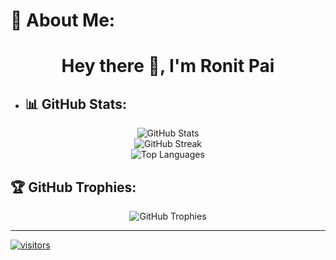 # 💫 About Me:
<h1 align="center">Hey there 👋, I'm Ronit Pai</h1>

- 
  ## 📊 GitHub Stats:
<p align="center">
  <img src="https://github-readme-stats.vercel.app/api?username=Ronit-Pai&theme=radical&hide_border=false&include_all_commits=false&count_private=false" alt="GitHub Stats" /><br/>
  <img src="https://github-readme-streak-stats.herokuapp.com/?user=Ronit-Pai&theme=radical&hide_border=false" alt="GitHub Streak" /><br/>
  <img src="https://github-readme-stats.vercel.app/api/top-langs/?username=Ronit-Pai&theme=radical&hide_border=false&layout=compact" alt="Top Languages" />
</p>


## 🏆 GitHub Trophies:
<p align="center">
  <img src="https://github-profile-trophy.vercel.app/?username=Ronit-Pai&theme=radical&no-frame=false&no-bg=false&margin-w=4" alt="GitHub Trophies" />
</p>


---

[![visitors](https://visitcount.itsvg.in/api?id=Madvith-d&label=Profile%20Views&icon=5&pretty=false)](https://visitcount.itsvg.in)
